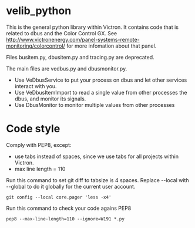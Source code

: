 velib_python
============
This is the general python library within Victron. It contains code that is related to dbus and the Color
Control GX. See http://www.victronenergy.com/panel-systems-remote-monitoring/colorcontrol/ for more
infomation about that panel.

Files  busitem.py, dbusitem.py and tracing.py are deprecated.

The main files are vedbus.py and dbusmonitor.py.

- Use VeDbusService to put your process on dbus and let other services interact with you.
- Use VeDbusItemImport to read a single value from other processes the dbus, and monitor its signals.
- Use DbusMonitor to monitor multiple values from other processes


Code style
==========

Comply with PEP8, except:
- use tabs instead of spaces, since we use tabs for all projects within Victron.
- max line length = 110

Run this command to set git diff to tabsize is 4 spaces. Replace --local with --global to do it globally for the current
user account.

    git config --local core.pager 'less -x4'

Run this command to check your code agains PEP8

    pep8 --max-line-length=110 --ignore=W191 *.py

